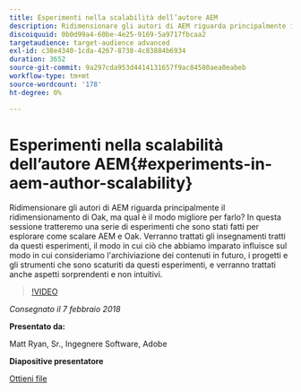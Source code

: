 ```yaml
---
title: Esperimenti nella scalabilità dell’autore AEM
description: Ridimensionare gli autori di AEM riguarda principalmente il ridimensionamento di Oak, ma qual è il modo migliore per farlo? In questa sessione tratteremo una serie di esperimenti che sono stati fatti per esplorare come scalare AEM e Oak. Verranno trattati gli insegnamenti tratti da questi esperimenti, il modo in cui ciò che abbiamo imparato influisce sul modo in cui consideriamo l'archiviazione dei contenuti in futuro, i progetti e gli strumenti che sono scaturiti da questi esperimenti, e verranno trattati anche aspetti sorprendenti e non intuitivi.
discoiquuid: 0b0d99a4-60be-4e25-9169-5a9717fbcaa2
targetaudience: target-audience advanced
exl-id: c38e4340-1cda-4267-8738-4c83884b6934
duration: 3652
source-git-commit: 9a297cda953d4414131657f9ac84580aea0eabeb
workflow-type: tm+mt
source-wordcount: '178'
ht-degree: 0%

---
```


# Esperimenti nella scalabilità dell’autore AEM{#experiments-in-aem-author-scalability}

Ridimensionare gli autori di AEM riguarda principalmente il ridimensionamento di Oak, ma qual è il modo migliore per farlo? In questa sessione tratteremo una serie di esperimenti che sono stati fatti per esplorare come scalare AEM e Oak. Verranno trattati gli insegnamenti tratti da questi esperimenti, il modo in cui ciò che abbiamo imparato influisce sul modo in cui consideriamo l&#39;archiviazione dei contenuti in futuro, i progetti e gli strumenti che sono scaturiti da questi esperimenti, e verranno trattati anche aspetti sorprendenti e non intuitivi.

>[!VIDEO](https://video.tv.adobe.com/v/21522/?quality=9)

*Consegnato il 7 febbraio 2018*

**Presentato da:**

Matt Ryan, Sr., Ingegnere Software, Adobe

**Diapositive presentatore**

[Ottieni file](assets/experiments+in+aem+author+scalability+2+7+18.pdf)
<!--
[Get back to the Overview](https://helpx.adobe.com/experience-manager/kt/eseminars/gems/aem-index.html)
-->
